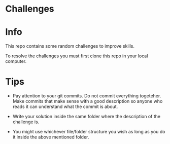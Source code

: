 # Challenges

# Info
This repo contains some random challenges to improve skills.

To resolve the challenges you must first clone this repo in your local computer.

# Tips
- Pay attention to your git commits. Do not commit everything togeteher. Make commits that make sense with a good description so anyone who reads it can understand what the commit is about.

- Write your solution inside the same folder where the description of the challenge is.

- You might use whichever file/folder structure you wish as long as you do it inside the above mentioned folder.